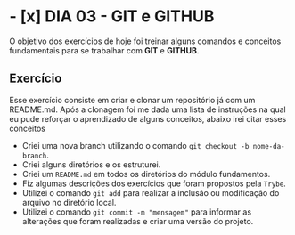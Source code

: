 # - [x] DIA 03 - **GIT e GITHUB**

O objetivo dos exercícios de hoje foi treinar alguns comandos e conceitos fundamentais para se trabalhar com **GIT** e **GITHUB**.

## Exercício

Esse exercício consiste em criar e clonar um repositório já com um README.md. Após a clonagem foi me dada uma lista de instruções na qual eu pude reforçar o aprendizado de alguns conceitos, abaixo irei citar esses conceitos

- Criei uma nova branch utilizando o comando `git checkout -b nome-da-branch`.
- Criei alguns diretórios e os estruturei.
- Criei um `README.md` em todos os diretórios do módulo fundamentos.
- Fiz algumas descrições dos exercícios que foram propostos pela `Trybe`.
- Utilizei o comando `git add` para realizar a inclusão ou modificação do arquivo no diretório local.
- Utilizei o comando `git commit -m "mensagem"` para informar as alterações que foram realizadas e criar uma versão do projeto.






